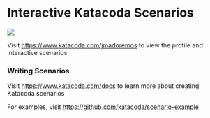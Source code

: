 # Interactive Katacoda Scenarios

[![](http://shields.katacoda.com/katacoda/jmadoremos/count.svg)](https://www.katacoda.com/jmadoremos "Get your profile on Katacoda.com")

Visit https://www.katacoda.com/jmadoremos to view the profile and interactive scenarios

### Writing Scenarios
Visit https://www.katacoda.com/docs to learn more about creating Katacoda scenarios

For examples, visit https://github.com/katacoda/scenario-example
